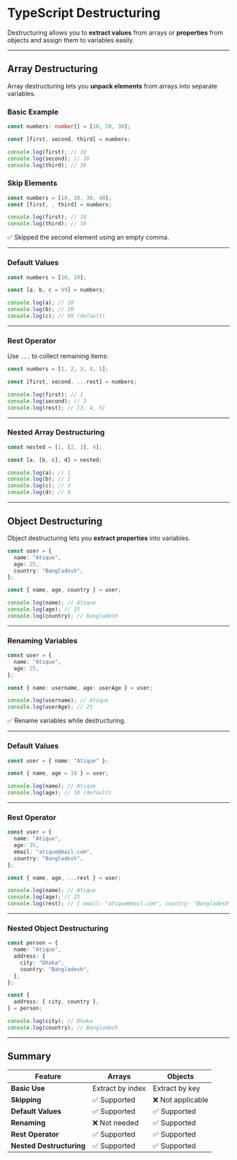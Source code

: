 # TypeScript Destructuring

Destructuring allows you to **extract values** from arrays or **properties** from objects and assign them to variables easily.

---

## Array Destructuring

Array destructuring lets you **unpack elements** from arrays into separate variables.

### **Basic Example**

```ts
const numbers: number[] = [10, 20, 30];

const [first, second, third] = numbers;

console.log(first); // 10
console.log(second); // 20
console.log(third); // 30
```

### **Skip Elements**

```ts
const numbers = [10, 20, 30, 40];
const [first, , third] = numbers;

console.log(first); // 10
console.log(third); // 30
```

✅ Skipped the second element using an empty comma.

---

### **Default Values**

```ts
const numbers = [10, 20];

const [a, b, c = 99] = numbers;

console.log(a); // 10
console.log(b); // 20
console.log(c); // 99 (default)
```

---

### **Rest Operator**

Use `...` to collect remaining items:

```ts
const numbers = [1, 2, 3, 4, 5];

const [first, second, ...rest] = numbers;

console.log(first); // 1
console.log(second); // 2
console.log(rest); // [3, 4, 5]
```

---

### **Nested Array Destructuring**

```ts
const nested = [1, [2, 3], 4];

const [a, [b, c], d] = nested;

console.log(a); // 1
console.log(b); // 2
console.log(c); // 3
console.log(d); // 4
```

---

## Object Destructuring

Object destructuring lets you **extract properties** into variables.

```ts
const user = {
  name: "Atique",
  age: 25,
  country: "Bangladesh",
};

const { name, age, country } = user;

console.log(name); // Atique
console.log(age); // 25
console.log(country); // Bangladesh
```

---

### **Renaming Variables**

```ts
const user = {
  name: "Atique",
  age: 25,
};

const { name: username, age: userAge } = user;

console.log(username); // Atique
console.log(userAge); // 25
```

✅ Rename variables while destructuring.

---

### **Default Values**

```ts
const user = { name: "Atique" };

const { name, age = 18 } = user;

console.log(name); // Atique
console.log(age); // 18 (default)
```

---

### **Rest Operator**

```ts
const user = {
  name: "Atique",
  age: 25,
  email: "atique@mail.com",
  country: "Bangladesh",
};

const { name, age, ...rest } = user;

console.log(name); // Atique
console.log(age); // 25
console.log(rest); // { email: "atique@mail.com", country: "Bangladesh" }
```

---

### **Nested Object Destructuring**

```ts
const person = {
  name: "Atique",
  address: {
    city: "Dhaka",
    country: "Bangladesh",
  },
};

const {
  address: { city, country },
} = person;

console.log(city); // Dhaka
console.log(country); // Bangladesh
```

---

## **Summary**

| Feature                  | Arrays           | Objects           |
| ------------------------ | ---------------- | ----------------- |
| **Basic Use**            | Extract by index | Extract by key    |
| **Skipping**             | ✅ Supported     | ❌ Not applicable |
| **Default Values**       | ✅ Supported     | ✅ Supported      |
| **Renaming**             | ❌ Not needed    | ✅ Supported      |
| **Rest Operator**        | ✅ Supported     | ✅ Supported      |
| **Nested Destructuring** | ✅ Supported     | ✅ Supported      |
